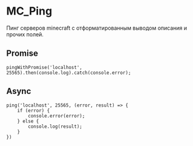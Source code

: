 # MC_Ping

Пинг серверов minecraft с отформатированным выводом описания и прочих полей.




## Promise
```
pingWithPromise('localhost', 25565).then(console.log).catch(console.error);
```

## Async
```
ping('localhost', 25565, (error, result) => {
    if (error) {
        console.error(error);
    } else {
        console.log(result);
    }
})
```
